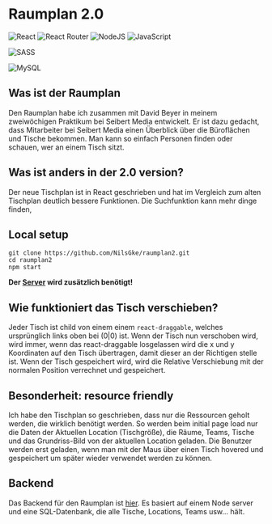 # Raumplan 2.0
![React](https://img.shields.io/badge/react-%2320232a.svg?style=for-the-badge&logo=react&logoColor=%2361DAFB)
![React Router](https://img.shields.io/badge/React_Router-CA4245?style=for-the-badge&logo=react-router&logoColor=white)
![NodeJS](https://img.shields.io/badge/node.js-6DA55F?style=for-the-badge&logo=node.js&logoColor=white)
![JavaScript](https://img.shields.io/badge/javascript-%23323330.svg?style=for-the-badge&logo=javascript&logoColor=%23F7DF1E)

![SASS](https://img.shields.io/badge/SASS-hotpink.svg?style=for-the-badge&logo=SASS&logoColor=white)

![MySQL](https://img.shields.io/badge/mysql-%2300f.svg?style=for-the-badge&logo=mysql&logoColor=white)

## Was ist der Raumplan

Den Raumplan habe ich zusammen mit David Beyer in meinem zweiwöchigen Praktikum bei Seibert Media entwickelt. Er ist dazu gedacht, dass Mitarbeiter bei Seibert Media einen Überblick über die Büroflächen und Tische bekommen. Man kann so einfach Personen finden oder schauen, wer an einem Tisch sitzt.

## Was ist anders in der 2.0 version?

Der neue Tischplan ist in React geschrieben und hat im Vergleich zum alten Tischplan deutlich bessere Funktionen. Die Suchfunktion kann mehr dinge finden,

## Local setup

```
git clone https://github.com/NilsGke/raumplan2.git
cd raumplan2
npm start
```
**Der [Server](https://github.com/NilsGke/raumplan2server) wird zusätzlich benötigt!**

## Wie funktioniert das Tisch verschieben?

Jeder Tisch ist child von einem einem `react-draggable`, welches ursprünglich links oben bei (0|0) ist. Wenn der Tisch nun verschoben wird, wird immer, wenn das react-draggable losgelassen wird die x und y Koordinaten auf den Tisch übertragen, damit dieser an der Richtigen stelle ist. Wenn der Tisch gespeichert wird, wird die Relative Verschiebung mit der normalen Position verrechnet und gespeichert.

## Besonderheit: resource friendly

Ich habe den Tischplan so geschrieben, dass nur die Ressourcen geholt werden, die wirklich benötigt werden. So werden beim initial page load nur die Daten der Aktuellen Location (Tischgröße), die Räume, Teams, Tische und das Grundriss-Bild von der aktuellen Location geladen. Die Benutzer werden erst geladen, wenn man mit der Maus über einen Tisch hovered und gespeichert um später wieder verwendet werden zu können.

## Backend

Das Backend für den Raumplan ist [hier](https://github.com/NilsGke/raumplan2Server). Es basiert auf einem Node server und eine SQL-Datenbank, die alle Tische, Locations, Teams usw... hält.
